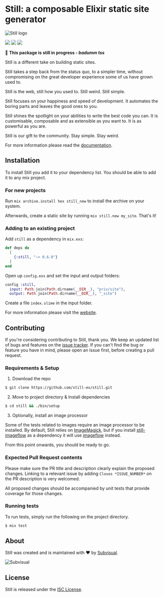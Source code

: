 # Still: a composable Elixir static site generator

![Still logo](./priv/site/images/banner.png)

[![][build-badge]][build]
[![][hex-badge]][hex]
[![][docs-badge]][docs]

🚧 **This package is still in progress - _badumm tss_**

Still is a different take on building static sites.

Still takes a step back from the status quo, to a simpler time, without
compromising on the great developer experience some of us have grown used to.

Still is the web, still how you used to. Still weird. Still simple.

Still focuses on your happiness and speed of development. It automates the
boring parts and leaves the good ones to you.

Still shines the spotlight on your abilities to write the best code you can. It
is customisable, composable and as extensible as you want to. It is as powerful
as you are.

Still is our gift to the community. Stay simple. Stay weird.

For more information please read the [documentation][docs].

## Installation

To install Still you add it to your dependency list. You should be able to
add it to any mix project.

### For new projects

Run `mix archive.install hex still_new` to install the archive on your system.

Afterwards, create a static site by running `mix still.new my_site`.
That's it!

### Adding to an existing project

Add `still` as a dependency in `mix.exs`:

```elixir
def deps do
  [
    {:still, "~> 0.6.0"}
  ]
end
```

Open up `config.exs` and set the input and output folders:

```elixir
config :still,
  input: Path.join(Path.dirname(__DIR__), "priv/site"),
  output: Path.join(Path.dirname(__DIR__), "_site")
```

Create a file `index.slime` in the input folder.

For more information please visit the [website][website].

## Contributing

If you're considering contributing to Still, thank you. We keep an updated list
of bugs and features on the [issue tracker][issue-tracker]. If you can't find
the bug or feature you have in mind, please open an issue first, before creating
a pull request.

### Requirements & Setup

1. Download the repo
```sh
$ git clone https://github.com/still-ex/still.git
```
2. Move to project directory & Install dependencies
```sh
$ cd still && ./bin/setup
```
3. Optionally, install an image processor

Some of the tests related to images require an image processor to be installed.
By default, Still relies on [ImageMagick][imageMagick], but if you install [still-imageflow][still-imageflow] as a 
dependency it will use [imageflow][imageflow] instead.

From this point onwards, you should be ready to go.
### Expected Pull Request contents

Please make sure the PR title and description clearly explain the proposed
changes. Linking to a relevant issue by adding `Closes *ISSUE_NUMBER*` on the PR
description is very welcomed.

All proposed changes should be accompanied by unit tests that provide coverage
for those changes.

### Running tests

To run tests, simply run the following  on the project directory.
```sh
$ mix test
```

## About

Still was created and is maintained with :heart: by [Subvisual][subvisual].

![Subvisual][sub-logo]

## License

Still is released under the [ISC License](./LICENSE).

[website]: https://stillstatic.io
[subvisual]: https://subvisual.com
[docs]: https://hexdocs.pm/still/getting_started.html
[hex]: https://hex.pm/packages/still
[build]: https://github.com/still-ex/still/actions
[sub-logo]: https://raw.githubusercontent.com/subvisual/guides/master/github/templates/logos/blue.png
[hex-badge]: https://img.shields.io/hexpm/v/still?style=flat-square
[build-badge]: https://img.shields.io/github/workflow/status/still-ex/still/Elixir%20CI?style=flat-square
[docs-badge]: https://img.shields.io/badge/-docs-informational?style=flat-square
[issue-tracker]: https://github.com/still-ex/still/issues
[imageMagick]: https://imagemagick.org/index.php
[still-imageflow]: https://github.com/still-ex/still_imageflow
[imageflow]: https://github.com/imazen/imageflow

